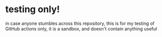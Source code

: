 # testing only!
in case anyone stumbles across this repository, this is 
for my testing of GitHub actions only, it is a sandbox, 
and doesn't contain anything useful
